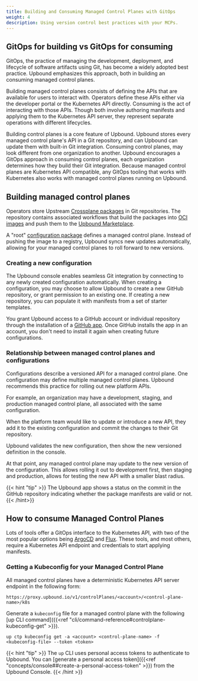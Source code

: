 ```yaml
---
title: Building and Consuming Managed Control Planes with GitOps
weight: 4
description: Using version control best practices with your MCPs.
---
```


## GitOps for building vs GitOps for consuming

GitOps, the practice of managing the development, deployment, and lifecycle of
software artifacts using Git, has become a widely adopted best practice. Upbound
emphasizes this approach, both in building an consuming managed control planes.

Building managed control planes consists of defining the APIs that are available
for users to interact with. Operators define these APIs either via the developer portal or the Kubernetes
API directly. Consuming is the act of interacting with those APIs. Though both
involve authoring manifests and applying them to the Kubernetes API server, they
represent separate operations with different lifecycles.

Building control planes is a core feature of Upbound. Upbound stores every managed control plane's API in a Git repository,
and can Upbound can update them with built-in Git integration. Consuming control
planes, may look different from one organization to another.
Upbound encourages a GitOps approach in consuming control planes, each
organization determines how they build their Git integration.
Because managed control planes are Kubernetes API compatible, any GitOps tooling
that works with Kubernetes also works with managed control planes running on
Upbound.

## Building managed control planes

Operators store Upstream [Crossplane packages](https://docs.crossplane.io/latest/concepts/packages/) 
in Git repositories. The repository contains associated
workflows that build the packages into [OCI images](https://github.com/opencontainers/image-spec/blob/main/spec.md) and push
them to the [Upbound Marketplace](https://marketplace.upbound.io/). 

A "root" [configuration package](https://docs.crossplane.io/latest/concepts/packages/#configuration-packages) 
defines a managed control plane.
Instead of pushing the image to a registry, Upbound syncs new updates
automatically, allowing for your managed control planes to roll forward
to new versions.

### Creating a new configuration

The Upbound console enables seamless Git integration by connecting to any newly
created configuration automatically. When creating a configuration, you may
choose to allow Upbound to create a new GitHub repository, or grant permission
to an existing one. If creating a new repository, you can
populate it with manifests from a set of starter templates.

You grant Upbound access to a GitHub account or individual repository through
the installation of a [GitHub app](https://docs.github.com/en/apps/creating-github-apps/creating-github-apps/about-apps).
Once GitHub installs the app in an account, you don't need to install it again when
creating future configurations.

### Relationship between managed control planes and configurations

Configurations describe a versioned API for a managed control plane. 
One configuration may define multiple managed control planes. Upbound recommends 
this practice for rolling out new platform APIs.

For example, an organization may have a development, staging, and production
managed control plane, all associated with the same configuration. 
<!-- vale gitlab.SentenceLength = NO -->
When the platform team would like to update or introduce a new API, they
add it to the existing configuration and commit the changes to their Git repository. 
<!-- vale gitlab.SentenceLength = YES -->
Upbound validates the new configuration, then
show the new versioned definition in the console. 

At that point, any managed control plane may update to the new version of the configuration. This allows 
rolling it out to development first, then staging and production, allows for
testing the new API with a smaller blast radius.

{{< hint "tip" >}}
The Upbound app shows a status on the commit in the GitHub
repository indicating whether the package manifests are valid or not.
{{< /hint>}}

## How to consume Managed Control Planes

Lots of tools offer a GitOps interface to the Kubernetes API, with
two of the most popular options being [ArgoCD](https://argoproj.github.io/cd/)
and [Flux](https://fluxcd.io/). These tools, and most others, require a
Kubernetes API endpoint and credentials to start applying manifests.

### Getting a Kubeconfig for your Managed Control Plane

All managed control planes have a deterministic Kubernetes API server endpoint
in the following form:


`https://proxy.upbound.io/v1/controlPlanes/<account>/<control-plane-name>/k8s`

Generate a `kubeconfig` file for a managed control plane
with the following [up CLI command]({{<ref "cli/command-reference#controlplane-kubeconfig-get" >}}).

```shell
up ctp kubeconfig get -a <account> <control-plane-name> -f <kubeconfig-file> --token <token>
```

{{< hint "tip" >}}
The `up` CLI uses personal access tokens to authenticate to Upbound. You can [generate a personal access token]({{<ref "concepts/console##create-a-personal-access-token" >}}) from the Upbound Console.
{{< /hint >}}